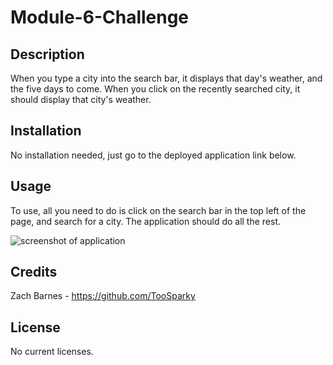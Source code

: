 # Module-6-Challenge

## Description

When you type a city into the search bar, it displays that day's weather, and the five days to come. When you click on the recently searched city, it should display that city's weather. 

## Installation

No installation needed, just go to the deployed application link below.



## Usage

To use, all you need to do is click on the search bar in the top left of the page, and search for a city. The application should do all the rest.

![screenshot of application](./assets/)

## Credits

Zach Barnes - https://github.com/TooSparky

## License

No current licenses.
